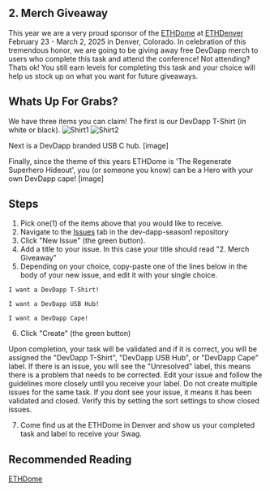 ## 2. Merch Giveaway
This year we are a very proud sponsor of the [ETHDome](https://ethdo.me/) at [ETHDenver](https://www.ethdenver.com/) February 23 - March 2, 2025 in Denver, Colorado. In celebration of this tremendous honor, we are going to be giving away free DevDapp merch to users who complete this task and attend the conference! Not attending? Thats ok! You still earn levels for completing this task and your choice will help us stock up on what you want for future giveaways.

## Whats Up For Grabs?
We have three items you can claim! The first is our DevDapp T-Shirt (in white or black). 
![Shirt1](https://github.com/rairprotocol/dev-dapp-season1/blob/main/devdapp-assets/Season%201%20Tasks/2.%20Merch%20Giveaway/Shirt1.png)
![Shirt2](https://github.com/rairprotocol/dev-dapp-season1/blob/main/devdapp-assets/Season%201%20Tasks/2.%20Merch%20Giveaway/Shirt2.png)

Next is a DevDapp branded USB C hub.
[image]

Finally, since the theme of this years ETHDome is 'The Regenerate Superhero Hideout', you (or someone you know) can be a Hero with your own DevDapp cape!
[image]

## Steps
1. Pick one(1) of the items above that you would like to receive.
2. Navigate to the [Issues](https://github.com/rairprotocol/dev-dapp-season1/issues) tab in the dev-dapp-season1 repository
3. Click "New Issue" (the green button).
4. Add a title to your issue. In this case your title should read "2. Merch Giveaway"
5. Depending on your choice, copy-paste one of the lines below in the body of your new issue, and edit it with your single choice.
```
I want a DevDapp T-Shirt! 
```
```
I want a DevDapp USB Hub! 
```
```
I want a DevDapp Cape! 
```
6. Click "Create" (the green button)

Upon completion, your task will be validated and if it is correct, you will be assigned the "DevDapp T-Shirt", "DevDapp USB Hub", or "DevDapp Cape" label. If there is an issue, you will see the "Unresolved" label, this means there is a problem that needs to be corrected. Edit your issue and follow the guidelines more closely until you receive your label. Do not create multiple issues for the same task. If you dont see your issue, it means it has been validated and closed. Verify this by setting the sort settings to show closed issues.

7. Come find us at the ETHDome in Denver and show us your completed task and label to receive your Swag.

## Recommended Reading 
[ETHDome](https://ethdo.me/)
